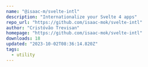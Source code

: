 ```yaml
---
name: "@isaac-m/svelte-intl"
description: "Internationalize your Svelte 4 apps"
repo_url: "https://github.com/isaac-mok/svelte-intl"
author: "Cristóvão Trevisan"
homepage: "https://github.com/isaac-mok/svelte-intl"
downloads: 18
updated: "2023-10-02T08:36:14.820Z"
tags: 
  - utility
---
```

